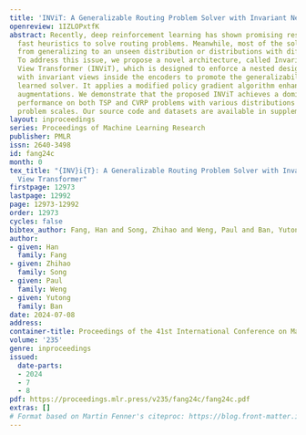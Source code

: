 ```yaml
---
title: 'INViT: A Generalizable Routing Problem Solver with Invariant Nested View Transformer'
openreview: 1IZLOPxtfK
abstract: Recently, deep reinforcement learning has shown promising results for learning
  fast heuristics to solve routing problems. Meanwhile, most of the solvers suffer
  from generalizing to an unseen distribution or distributions with different scales.
  To address this issue, we propose a novel architecture, called Invariant Nested
  View Transformer (INViT), which is designed to enforce a nested design together
  with invariant views inside the encoders to promote the generalizability of the
  learned solver. It applies a modified policy gradient algorithm enhanced with data
  augmentations. We demonstrate that the proposed INViT achieves a dominant generalization
  performance on both TSP and CVRP problems with various distributions and different
  problem scales. Our source code and datasets are available in supplementary materials.
layout: inproceedings
series: Proceedings of Machine Learning Research
publisher: PMLR
issn: 2640-3498
id: fang24c
month: 0
tex_title: "{INV}i{T}: A Generalizable Routing Problem Solver with Invariant Nested
  View Transformer"
firstpage: 12973
lastpage: 12992
page: 12973-12992
order: 12973
cycles: false
bibtex_author: Fang, Han and Song, Zhihao and Weng, Paul and Ban, Yutong
author:
- given: Han
  family: Fang
- given: Zhihao
  family: Song
- given: Paul
  family: Weng
- given: Yutong
  family: Ban
date: 2024-07-08
address:
container-title: Proceedings of the 41st International Conference on Machine Learning
volume: '235'
genre: inproceedings
issued:
  date-parts:
  - 2024
  - 7
  - 8
pdf: https://proceedings.mlr.press/v235/fang24c/fang24c.pdf
extras: []
# Format based on Martin Fenner's citeproc: https://blog.front-matter.io/posts/citeproc-yaml-for-bibliographies/
---
```

